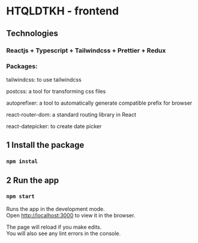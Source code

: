 # HTQLDTKH - frontend
## Technologies
### Reactjs + Typescript + Tailwindcss + Prettier + Redux
### Packages:
tailwindcss: to use tailwindcss

postcss: a tool for transforming css files

autoprefixer: a tool to automatically generate compatible prefix for browser

react-router-dom: a standard routing library in React

react-datepicker: to create date picker

## 1 Install the package

### `npm instal`
## 2 Run the app
### `npm start`

Runs the app in the development mode.\
Open [http://localhost:3000](http://localhost:3000) to view it in the browser.

The page will reload if you make edits.\
You will also see any lint errors in the console.
